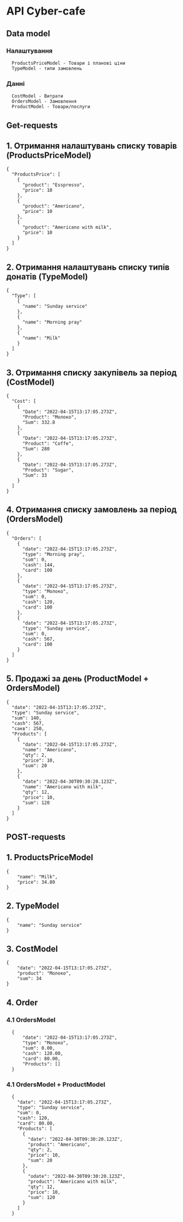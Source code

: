 #  API Cyber-cafe

  ## Data model

   ### Налаштування
      ProductsPriceModel - Товари і планові ціни
      TypeModel - типи замовлень

   ### Данні
      CostModel - Витрати
      OrdersModel - Замовлення
      ProductModel - Товари/послуги

  ## Get-requests

  ## 1. Отримання налаштувань списку товарів (ProductsPriceModel)
    {
      "ProductsPrice": [
        {
          "product": "Esspresso",
          "price": 10
        },
        {
          "product": "Americano",
          "price": 10
        },
        {
          "product": "Americano with milk",
          "price": 10
        }
      ]
    }
  ## 2. Отримання налаштувань списку типів донатів (TypeModel)
    {
      "Type": [
        {
          "name": "Sunday service"
        },
        {
          "name": "Morning pray"
        },
        {
          "name": "Milk"
        }
      ]
    }
  ## 3. Отримання списку закупівель за період (CostModel)
    {
      "Cost": [
        {
          "Date": "2022-04-15T13:17:05.273Z",
          "Product": "Молоко",
          "Sum": 332.8
        },
        {
          "Date": "2022-04-15T13:17:05.273Z",
          "Product": "Coffe",
          "Sum": 280
        },
        {
          "Date": "2022-04-15T13:17:05.273Z",
          "Product": "Sugar",
          "Sum": 33
        }
      ]
    }
  ## 4. Отримання списку замовлень за період (OrdersModel)
    {
      "Orders": [
        {
          "date": "2022-04-15T13:17:05.273Z",
          "type": "Morning pray",
          "sum": 0,
          "cash": 144,
          "card": 100
        },
        {
          "date": "2022-04-15T13:17:05.273Z",
          "type": "Молоко",
          "sum": 0,
          "cash": 120,
          "card": 100
        },
        {
          "date": "2022-04-15T13:17:05.273Z",
          "type": "Sunday service",
          "sum": 0,
          "cash": 567,
          "card": 100
        }
      ]
    }
  ## 5. Продажі за день (ProductModel + OrdersModel)
    {
      "date": "2022-04-15T13:17:05.273Z",
      "type": "Sunday service",
      "sum": 140,
      "cash": 567,
      "caкв": 250,
      "Products": [
        {
          "date": "2022-04-15T13:17:05.273Z",
          "name": "Americano",
          "qty": 2,
          "price": 10,
          "sum": 20
        },
        {
          "date": "2022-04-30T09:30:20.123Z",
          "name": "Americano with milk",
          "qty": 12,
          "price": 10,
          "sum": 120
        }
      ]
    }


  ## POST-requests

  ## 1. ProductsPriceModel
    {
        "name": "Milk",
        "price": 34.80
    }
  ## 2. TypeModel
    {
        "name": "Sunday service"
    }
  ## 3. CostModel
    {
        "date": "2022-04-15T13:17:05.273Z",
        "product": "Молоко",
        "sum": 34
    }
  ## 4. Order
   ### 4.1 OrdersModel
      {
          "date": "2022-04-15T13:17:05.273Z",
          "type": "Молоко",
          "sum": 0.00,
          "cash": 120.00,
          "card": 80.00,
          "Products": []
      }
   ### 4.1 OrdersModel + ProductModel
      {
        "date": "2022-04-15T13:17:05.273Z",
        "type": "Sunday service",
        "sum": 0,
        "cash": 120,
        "card": 80.00,
        "Products": [
          {
            "date": "2022-04-30T09:30:20.123Z",
            "product": "Americano",
            "qty": 2,
            "price": 10,
            "sum": 20
          },
          {
            "odate": "2022-04-30T09:30:20.123Z",
            "product": "Americano with milk",
            "qty": 12,
            "price": 10,
            "sum": 120
          }
        ]
      }




